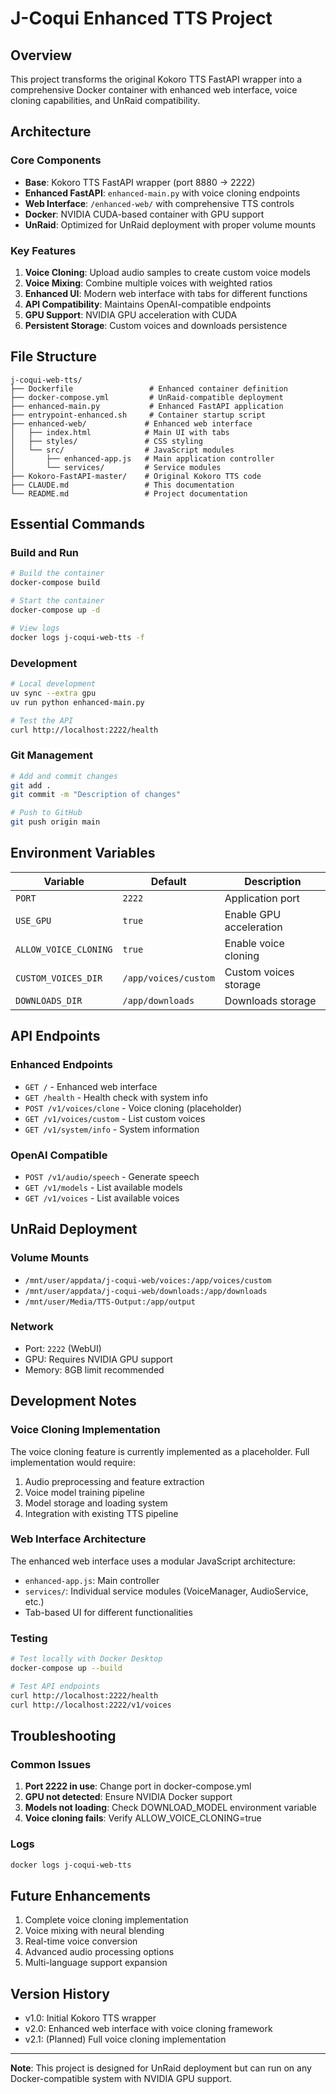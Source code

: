 # J-Coqui Enhanced TTS Project

## Overview
This project transforms the original Kokoro TTS FastAPI wrapper into a comprehensive Docker container with enhanced web interface, voice cloning capabilities, and UnRaid compatibility.

## Architecture

### Core Components
- **Base**: Kokoro TTS FastAPI wrapper (port 8880 → 2222)
- **Enhanced FastAPI**: `enhanced-main.py` with voice cloning endpoints
- **Web Interface**: `/enhanced-web/` with comprehensive TTS controls
- **Docker**: NVIDIA CUDA-based container with GPU support
- **UnRaid**: Optimized for UnRaid deployment with proper volume mounts

### Key Features
1. **Voice Cloning**: Upload audio samples to create custom voice models
2. **Voice Mixing**: Combine multiple voices with weighted ratios
3. **Enhanced UI**: Modern web interface with tabs for different functions
4. **API Compatibility**: Maintains OpenAI-compatible endpoints
5. **GPU Support**: NVIDIA GPU acceleration with CUDA
6. **Persistent Storage**: Custom voices and downloads persistence

## File Structure
```
j-coqui-web-tts/
├── Dockerfile                 # Enhanced container definition
├── docker-compose.yml         # UnRaid-compatible deployment
├── enhanced-main.py           # Enhanced FastAPI application
├── entrypoint-enhanced.sh     # Container startup script
├── enhanced-web/             # Enhanced web interface
│   ├── index.html            # Main UI with tabs
│   ├── styles/               # CSS styling
│   └── src/                  # JavaScript modules
│       ├── enhanced-app.js   # Main application controller
│       └── services/         # Service modules
├── Kokoro-FastAPI-master/    # Original Kokoro TTS code
├── CLAUDE.md                 # This documentation
└── README.md                 # Project documentation
```

## Essential Commands

### Build and Run
```bash
# Build the container
docker-compose build

# Start the container
docker-compose up -d

# View logs
docker logs j-coqui-web-tts -f
```

### Development
```bash
# Local development
uv sync --extra gpu
uv run python enhanced-main.py

# Test the API
curl http://localhost:2222/health
```

### Git Management
```bash
# Add and commit changes
git add .
git commit -m "Description of changes"

# Push to GitHub
git push origin main
```

## Environment Variables
| Variable | Default | Description |
|----------|---------|-------------|
| `PORT` | `2222` | Application port |
| `USE_GPU` | `true` | Enable GPU acceleration |
| `ALLOW_VOICE_CLONING` | `true` | Enable voice cloning |
| `CUSTOM_VOICES_DIR` | `/app/voices/custom` | Custom voices storage |
| `DOWNLOADS_DIR` | `/app/downloads` | Downloads storage |

## API Endpoints

### Enhanced Endpoints
- `GET /` - Enhanced web interface
- `GET /health` - Health check with system info
- `POST /v1/voices/clone` - Voice cloning (placeholder)
- `GET /v1/voices/custom` - List custom voices
- `GET /v1/system/info` - System information

### OpenAI Compatible
- `POST /v1/audio/speech` - Generate speech
- `GET /v1/models` - List available models
- `GET /v1/voices` - List available voices

## UnRaid Deployment

### Volume Mounts
- `/mnt/user/appdata/j-coqui-web/voices:/app/voices/custom`
- `/mnt/user/appdata/j-coqui-web/downloads:/app/downloads`
- `/mnt/user/Media/TTS-Output:/app/output`

### Network
- Port: `2222` (WebUI)
- GPU: Requires NVIDIA GPU support
- Memory: 8GB limit recommended

## Development Notes

### Voice Cloning Implementation
The voice cloning feature is currently implemented as a placeholder. Full implementation would require:
1. Audio preprocessing and feature extraction
2. Voice model training pipeline
3. Model storage and loading system
4. Integration with existing TTS pipeline

### Web Interface Architecture
The enhanced web interface uses a modular JavaScript architecture:
- `enhanced-app.js`: Main controller
- `services/`: Individual service modules (VoiceManager, AudioService, etc.)
- Tab-based UI for different functionalities

### Testing
```bash
# Test locally with Docker Desktop
docker-compose up --build

# Test API endpoints
curl http://localhost:2222/health
curl http://localhost:2222/v1/voices
```

## Troubleshooting

### Common Issues
1. **Port 2222 in use**: Change port in docker-compose.yml
2. **GPU not detected**: Ensure NVIDIA Docker support
3. **Models not loading**: Check DOWNLOAD_MODEL environment variable
4. **Voice cloning fails**: Verify ALLOW_VOICE_CLONING=true

### Logs
```bash
docker logs j-coqui-web-tts
```

## Future Enhancements
1. Complete voice cloning implementation
2. Voice mixing with neural blending
3. Real-time voice conversion
4. Advanced audio processing options
5. Multi-language support expansion

## Version History
- v1.0: Initial Kokoro TTS wrapper
- v2.0: Enhanced web interface with voice cloning framework
- v2.1: (Planned) Full voice cloning implementation

---

**Note**: This project is designed for UnRaid deployment but can run on any Docker-compatible system with NVIDIA GPU support.